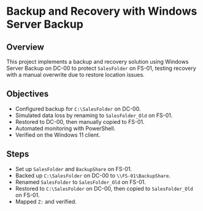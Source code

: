# Backup and Recovery with Windows Server Backup

## Overview
This project implements a backup and recovery solution using Windows Server Backup on DC-00 to protect `SalesFolder` on FS-01, testing recovery with a manual overwrite due to restore location issues.

## Objectives
- Configured backup for `C:\SalesFolder` on DC-00.
- Simulated data loss by renaming to `SalesFolder_Old` on FS-01.
- Restored to DC-00, then manually copied to FS-01.
- Automated monitoring with PowerShell.
- Verified on the Windows 11 client.

## Steps
- Set up `SalesFolder` and `BackupShare` on FS-01.
- Backed up `C:\SalesFolder` on DC-00 to `\\FS-01\BackupShare`.
- Renamed `SalesFolder` to `SalesFolder_Old` on FS-01.
- Restored to `C:\SalesFolder` on DC-00, then copied to `SalesFolder_Old` on FS-01.
- Mapped `Z:` and verified.
